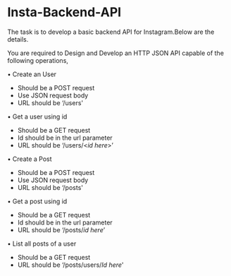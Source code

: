 # Insta-Backend-API

The task is to develop a basic backend API for Instagram.Below are the details.

You are required to Design and Develop an HTTP JSON API capable of the following operations,


•	Create an User
 -	Should be a POST request
 -	Use JSON request body
 -	URL should be ‘/users'


•	Get a user using id
 -	Should be a GET request
 -	Id should be in the url parameter
 -	URL should be ‘/users/<*id here*>’

  
•	Create a Post
 -	Should be a POST request
 -	Use JSON request body
 -	URL should be ‘/posts'

  
•	Get a post using id
 -	Should be a GET request
 -	Id should be in the url parameter
 -	URL should be ‘/posts/*id here*’

  
•	List all posts of a user
 -	Should be a GET request
 -	URL should be ‘/posts/users/*Id here*'

